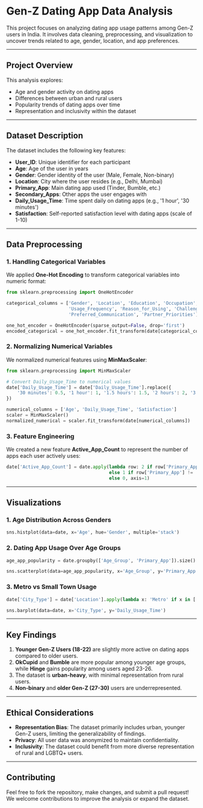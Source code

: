 # Gen-Z Dating App Data Analysis

This project focuses on analyzing dating app usage patterns among Gen-Z users in India. It involves data cleaning, preprocessing, and visualization to uncover trends related to age, gender, location, and app preferences.

---

## Project Overview

This analysis explores:
- Age and gender activity on dating apps
- Differences between urban and rural users
- Popularity trends of dating apps over time
- Representation and inclusivity within the dataset

---

## Dataset Description

The dataset includes the following key features:

- **User_ID**: Unique identifier for each participant
- **Age**: Age of the user in years
- **Gender**: Gender identity of the user (Male, Female, Non-binary)
- **Location**: City where the user resides (e.g., Delhi, Mumbai)
- **Primary_App**: Main dating app used (Tinder, Bumble, etc.)
- **Secondary_Apps**: Other apps the user engages with
- **Daily_Usage_Time**: Time spent daily on dating apps (e.g., '1 hour', '30 minutes')
- **Satisfaction**: Self-reported satisfaction level with dating apps (scale of 1-10)

---

## Data Preprocessing

### 1. Handling Categorical Variables

We applied **One-Hot Encoding** to transform categorical variables into numeric format:
```python
from sklearn.preprocessing import OneHotEncoder

categorical_columns = ['Gender', 'Location', 'Education', 'Occupation', 'Primary_App', 'Secondary_Apps',
                       'Usage_Frequency', 'Reason_for_Using', 'Challenges', 'Desired_Features',
                       'Preferred_Communication', 'Partner_Priorities']

one_hot_encoder = OneHotEncoder(sparse_output=False, drop='first')
encoded_categorical = one_hot_encoder.fit_transform(date[categorical_columns])
```

### 2. Normalizing Numerical Variables

We normalized numerical features using **MinMaxScaler**:
```python
from sklearn.preprocessing import MinMaxScaler

# Convert Daily_Usage_Time to numerical values
date['Daily_Usage_Time'] = date['Daily_Usage_Time'].replace({
    '30 minutes': 0.5, '1 hour': 1, '1.5 hours': 1.5, '2 hours': 2, '3 hours': 3
})

numerical_columns = ['Age', 'Daily_Usage_Time', 'Satisfaction']
scaler = MinMaxScaler()
normalized_numerical = scaler.fit_transform(date[numerical_columns])
```

### 3. Feature Engineering

We created a new feature **Active_App_Count** to represent the number of apps each user actively uses:
```python
date['Active_App_Count'] = date.apply(lambda row: 2 if row['Primary_App'] != 'None' and row['Secondary_Apps'] != 'None'
                                      else 1 if row['Primary_App'] != 'None' or row['Secondary_Apps'] != 'None'
                                      else 0, axis=1)
```

---

## Visualizations

### 1. Age Distribution Across Genders
```python
sns.histplot(data=date, x='Age', hue='Gender', multiple='stack')
```

### 2. Dating App Usage Over Age Groups
```python
age_app_popularity = date.groupby(['Age_Group', 'Primary_App']).size().reset_index(name='User_Count')

sns.scatterplot(data=age_app_popularity, x='Age_Group', y='Primary_App', size='User_Count', sizes=(50, 500))
```

### 3. Metro vs Small Town Usage
```python
date['City_Type'] = date['Location'].apply(lambda x: 'Metro' if x in ['Delhi', 'Mumbai', 'Bangalore', 'Chennai'] else 'Small Town')

sns.barplot(data=date, x='City_Type', y='Daily_Usage_Time')
```

---

## Key Findings

1. **Younger Gen-Z Users (18-22)** are slightly more active on dating apps compared to older users.
2. **OkCupid** and **Bumble** are more popular among younger age groups, while **Hinge** gains popularity among users aged 23-26.
3. The dataset is **urban-heavy**, with minimal representation from rural users.
4. **Non-binary** and **older Gen-Z (27-30)** users are underrepresented.

---

## Ethical Considerations

- **Representation Bias**: The dataset primarily includes urban, younger Gen-Z users, limiting the generalizability of findings.
- **Privacy**: All user data was anonymized to maintain confidentiality.
- **Inclusivity**: The dataset could benefit from more diverse representation of rural and LGBTQ+ users.

---


## Contributing
Feel free to fork the repository, make changes, and submit a pull request! We welcome contributions to improve the analysis or expand the dataset.
